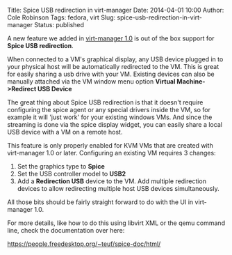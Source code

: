 Title: Spice USB redirection in virt-manager
Date: 2014-04-01 10:00
Author: Cole Robinson
Tags: fedora, virt
Slug: spice-usb-redirection-in-virt-manager
Status: published

A new feature we added in [virt-manager 1.0](https://blog.wikichoon.com/2014/02/virt-manager-100-released.html) is out of the box support for **Spice USB redirection**.

When connected to a VM's graphical display, any USB device plugged in to your physical host will be automatically redirected to the VM. This is great for easily sharing a usb drive with your VM. Existing devices can also be manually attached via the VM window menu option **Virtual Machine-\>Redirect USB Device**

The great thing about Spice USB redirection is that it doesn't require configuring the spice agent or any special drivers inside the VM, so for example it will 'just work' for your existing windows VMs. And since the streaming is done via the spice display widget, you can easily share a local USB device with a VM on a remote host.

This feature is only properly enabled for KVM VMs that are created with virt-manager 1.0 or later. Configuring an existing VM requires 3 changes:

1.  Set the graphics type to **Spice**
2.  Set the USB controller model to **USB2**
3.  Add a **Redirection USB** device to the VM. Add multiple redirection devices to allow redirecting multiple host USB devices simultaneously.

All those bits should be fairly straight forward to do with the UI in virt-manager 1.0.

For more details, like how to do this using libvirt XML or the qemu command line, check the documentation over here:

<https://people.freedesktop.org/~teuf/spice-doc/html/>
